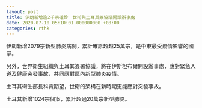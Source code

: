 ```yaml
---
layout: post
title: 伊朗新增逾2千宗確診　世衛與土耳其簽協議開設辦事處
date: 2020-07-10 05:10:01.000000000 +08:00
categories: rthk
---
```


伊朗新增2079宗新型肺炎病例，累計確診超越25萬宗，是中東最受疫情影響的國家。

另外，世界衛生組織與土耳其簽署協議，將在伊斯坦布爾開設辦事處，應對緊急人道及健康突發事故，共同應對區內新型肺炎疫情。

土耳其衛生部長科賈期望，世衛的架構在新時期更能應對突發事故。

土耳其新增1024宗個案，累計超過20萬宗新型肺炎。
